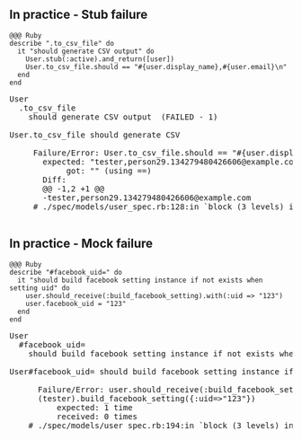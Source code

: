 <!SLIDE full-page>

## In practice - Stub failure ##

    @@@ Ruby
    describe ".to_csv_file" do
      it "should generate CSV output" do
        User.stub(:active).and_return([user])
        User.to_csv_file.should == "#{user.display_name},#{user.email}\n"
      end
    end

<pre class="console">
User
  .to_csv_file
    <span class="fail">should generate CSV output  (FAILED - 1)</span>

User.to_csv_file should generate CSV
     <span class="fail">
     Failure/Error: User.to_csv_file.should == "#{user.display_name},#{user.email}\n"
       expected: "tester,person29.134279480426606@example.com\n"
            got: "" (using ==)
       Diff:
       @@ -1,2 +1 @@
       -tester,person29.134279480426606@example.com</span>
     # ./spec/models/user_spec.rb:128:in `block (3 levels) in <top (required)>'

</pre>

<!SLIDE full-page>

## In practice - Mock failure ##

    @@@ Ruby
    describe "#facebook_uid=" do
      it "should build facebook setting instance if not exists when setting uid" do
        user.should_receive(:build_facebook_setting).with(:uid => "123")
        user.facebook_uid = "123"
      end
    end

<pre class="console">
User
  #facebook_uid=
    <span class="fail">should build facebook setting instance if not exists when setting uid (FAILED - 1)</span>
    
User#facebook_uid= should build facebook setting instance if not exists when setting uid
    <span class="fail">
      Failure/Error: user.should_receive(:build_facebook_setting).with(:uid => "123")
      (tester).build_facebook_setting({:uid=>"123"})
          expected: 1 time
          received: 0 times</span>
    # ./spec/models/user_spec.rb:194:in `block (3 levels) in <top (required)>'
</pre>
